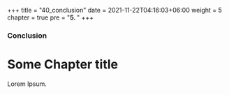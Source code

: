 +++
title = "40_conclusion"
date = 2021-11-22T04:16:03+06:00
weight = 5
chapter = true
pre = "<b>5. </b>"
+++

### Conclusion

# Some Chapter title

Lorem Ipsum.